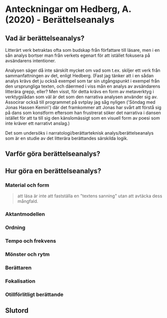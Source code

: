 # Anteckningar om Hedberg, A. (2020) - Berättelseanalys

## Vad är berättelseanalys?

Litterärt verk betraktas ofta som budskap från författare till läsare, men i en sån analys bortser man från verkets egenart för att istället fokusera på avsändarens intentioner. 

<!--(Författarens död av Roland Barthes kan nog ses som en viktig influens här, misstänker jag) -->

Analysen säger då inte särskilt mycket om vad som t.ex. skiljer ett verk från sammanfattningen av det, enligt Hedberg. (Fast jag tänker att i en sådan analys krävs det ju också exempel som tar sin utgångspunkt i exempel från den ursprungliga texten, och däermed i viss mån en analys av avsändarens litterära grepp, eller? Men visst, för detta krävs en form av metaverktyg i verktygslådan som väl är det som den narrativa analysen använder sig av. Associrar också till programmet på svtplay jag såg nyligen ('Söndag med Jonas Hassen Kemiri') där det framkommer att Jonas har svårt att förstå sig på dans som konstform eftersom han frustrerat söker det narrativa i dansen istället för att ta till sig den känslomässigt som en visuell form av poesi som inte kräver ett narrativt anslag.) 

<!--  (Det är alltså HUR:et som man vill fokusera på hur, med vilka medel som står till buds är detta gjort.) -->

Det som undersöks i narratologi/berättarteknisk analys/berättelseanalys som är en studie av det litterära berättandes särskilda logik.

<!--(Här tänker jag på 'struktur' och 'strukturalismen') -->

## Varför göra berättelseanalys?
 
## Hur göra en berättelseanalys?

### Material och form

> att läsa är inte att fastställa en "textens sanning" utan att avtäcka dess mångfald.

### Aktantmodellen

### Ordning

### Tempo och frekvens

### Mönster och rytm

### Berättaren

### Fokalisation

### Otillförlitligt berättande

## Slutord
